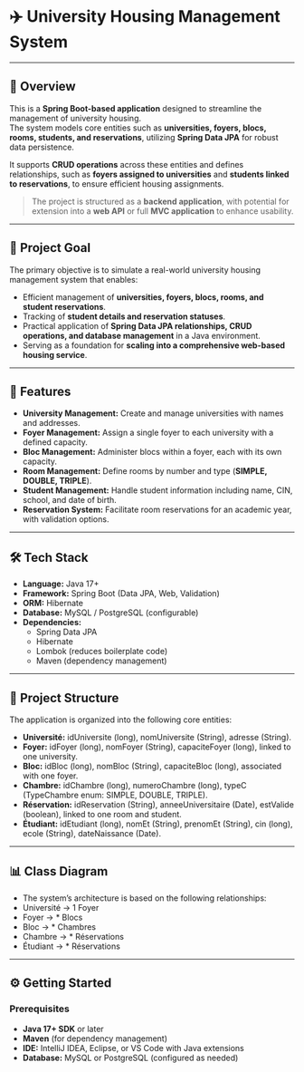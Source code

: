 # ✈️ University Housing Management System

---

## 📌 Overview
This is a **Spring Boot-based application** designed to streamline the management of university housing.  
The system models core entities such as **universities, foyers, blocs, rooms, students, and reservations**, utilizing **Spring Data JPA** for robust data persistence.  

It supports **CRUD operations** across these entities and defines relationships, such as **foyers assigned to universities** and **students linked to reservations**, to ensure efficient housing assignments.

> The project is structured as a **backend application**, with potential for extension into a **web API** or full **MVC application** to enhance usability.

---

## 🎯 Project Goal
The primary objective is to simulate a real-world university housing management system that enables:  
- Efficient management of **universities, foyers, blocs, rooms, and student reservations**.  
- Tracking of **student details and reservation statuses**.  
- Practical application of **Spring Data JPA relationships, CRUD operations, and database management** in a Java environment.  
- Serving as a foundation for **scaling into a comprehensive web-based housing service**.

---

## 🚀 Features
- **University Management:** Create and manage universities with names and addresses.  
- **Foyer Management:** Assign a single foyer to each university with a defined capacity.  
- **Bloc Management:** Administer blocs within a foyer, each with its own capacity.  
- **Room Management:** Define rooms by number and type (**SIMPLE, DOUBLE, TRIPLE**).  
- **Student Management:** Handle student information including name, CIN, school, and date of birth.  
- **Reservation System:** Facilitate room reservations for an academic year, with validation options.

---

## 🛠️ Tech Stack
- **Language:** Java 17+  
- **Framework:** Spring Boot (Data JPA, Web, Validation)  
- **ORM:** Hibernate  
- **Database:** MySQL / PostgreSQL (configurable)  
- **Dependencies:**  
  - Spring Data JPA  
  - Hibernate  
  - Lombok (reduces boilerplate code)  
  - Maven (dependency management)

---

## 📁 Project Structure
The application is organized into the following core entities:

- **Université:** idUniversite (long), nomUniversite (String), adresse (String).  
- **Foyer:** idFoyer (long), nomFoyer (String), capaciteFoyer (long), linked to one university.  
- **Bloc:** idBloc (long), nomBloc (String), capaciteBloc (long), associated with one foyer.  
- **Chambre:** idChambre (long), numeroChambre (long), typeC (TypeChambre enum: SIMPLE, DOUBLE, TRIPLE).  
- **Réservation:** idReservation (String), anneeUniversitaire (Date), estValide (boolean), linked to one room and student.  
- **Étudiant:** idEtudiant (long), nomEt (String), prenomEt (String), cin (long), ecole (String), dateNaissance (Date).

---

## 📊 Class Diagram
- The system’s architecture is based on the following relationships:
- Université → 1 Foyer
- Foyer → * Blocs
- Bloc → * Chambres
- Chambre → * Réservations
- Étudiant → * Réservations


---

## ⚙️ Getting Started

### Prerequisites
- **Java 17+ SDK** or later  
- **Maven** (for dependency management)  
- **IDE:** IntelliJ IDEA, Eclipse, or VS Code with Java extensions  
- **Database:** MySQL or PostgreSQL (configured as needed)




